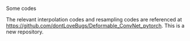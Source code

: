 Some codes 


The relevant interpolation codes and resampling codes are referenced at https://github.com/dontLoveBugs/Deformable_ConvNet_pytorch.
This is a new repository.

